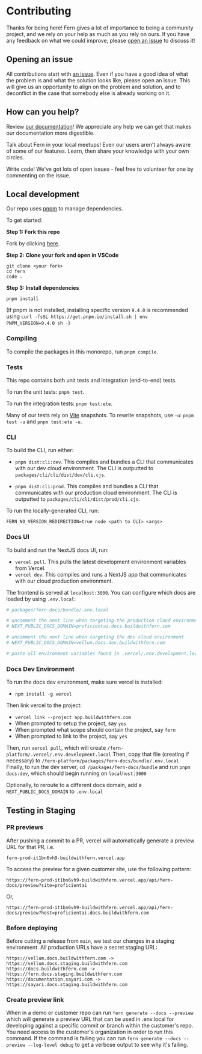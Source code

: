 # Contributing

Thanks for being here! Fern gives a lot of importance to being a community project, and we rely on your help as much as you rely on ours. If you have any feedback on what we could improve, please [open an issue](https://github.com/fern-api/fern/issues/new) to discuss it!

## Opening an issue

All contributions start with [an issue](https://github.com/fern-api/fern/issues/new). Even if you have a good idea of what the problem is and what the solution looks like, please open an issue. This will give us an opportunity to align on the problem and solution, and to deconflict in the case that somebody else is already working on it.

## How can you help?

Review [our documentation](https://buildwithfern.com/docs)! We appreciate any help we can get that makes our documentation more digestible.

Talk about Fern in your local meetups! Even our users aren't always aware of some of our features. Learn, then share your knowledge with your own circles.

Write code! We've got lots of open issues - feel free to volunteer for one by commenting on the issue.

## Local development

Our repo uses [pnpm](https://pnpm.io/) to manage dependencies.

To get started:

**Step 1: Fork this repo**

Fork by clicking [here](https://github.com/fern-api/fern/fork).

**Step 2: Clone your fork and open in VSCode**

```
git clone <your fork>
cd fern
code .
```

**Step 3: Install dependencies**

```
pnpm install
```

(If pnpm is not installed, installing specific version `9.4.0` is recommended using `curl -fsSL https://get.pnpm.io/install.sh | env PNPM_VERSION=9.4.0 sh -`)

### Compiling

To compile the packages in this monorepo, run `pnpm compile`.

### Tests

This repo contains both unit tests and integration (end-to-end) tests.

To run the unit tests: `pnpm test`.

To run the integration tests: `pnpm test:ete`.

Many of our tests rely on [Vite](https://vitejs.dev/) snapshots. To rewrite snapshots, use `-u`: `pnpm test -u` and `pnpm test:ete -u`.

### CLI

To build the CLI, run either:

- `pnpm dist:cli:dev`. This compiles and bundles a CLI that communicates with our dev cloud environment. The CLI is outputted to `packages/cli/cli/dist/dev/cli.cjs`.

- `pnpm dist:cli:prod`. This compiles and bundles a CLI that communicates with our production cloud environment. The CLI is outputted to `packages/cli/cli/dist/prod/cli.cjs`.

To run the locally-generated CLI, run:

```
FERN_NO_VERSION_REDIRECTION=true node <path to CLI> <args>
```

### Docs UI

To build and run the NextJS docs UI, run:

- `vercel pull`. This pulls the latest development environment variables from Vercel.
- `vercel dev`. This compiles and runs a NextJS app that communicates with our cloud production environment.

The frontend is served at `localhost:3000`. You can configure which docs are loaded by using `.env.local`:

```bash
# packages/fern-docs/bundle/.env.local

# uncomment the next line when targeting the production cloud environment
# NEXT_PUBLIC_DOCS_DOMAIN=proficientai.docs.buildwithfern.com

# uncomment the next line when targeting the dev cloud environment
# NEXT_PUBLIC_DOCS_DOMAIN=vellum.docs.dev.buildwithfern.com

# paste all environment variables found in .vercel/.env.development.local here
```

### Docs Dev Environment

To run the docs dev environment, make sure vercel is installed:

- `npm install -g vercel`

Then link vercel to the project:

- `vercel link --project app.buildwithfern.com`
- When prompted to setup the project, say `yes`
- When prompted what scope should contain the project, say `fern`
- When prompted to link to the project, say `yes`

Then, run `vercel pull`, which will create `/fern-platform/.vercel/.env.development.local`
Then, copy that file (creating if necessary) to `/fern-platform/packages/fern-docs/bundle/.env.local`
Finally, to run the dev server, `cd /packages/fern-docs/bundle` and run `pnpm docs:dev`, which should begin running on `localhost:3000`

Optionally, to reroute to a different docs domain, add a `NEXT_PUBLIC_DOCS_DOMAIN` to `.env.local`

## Testing in Staging

### PR previews

After pushing a commit to a PR, vercel will automatically generate a preview URL for that PR, i.e.

```
fern-prod-it1bn6vh9-buildwithfern.vercel.app
```

To access the preview for a given customer site, use the following pattern:

```
https://fern-prod-it1bn6vh9-buildwithfern.vercel.app/api/fern-docs/preview?site=proficientai
```

Or,

```
https://fern-prod-it1bn6vh9-buildwithfern.vercel.app/api/fern-docs/preview?host=proficientai.docs.buildwithfern.com
```

### Before deploying

Before cutting a release from `main`, we test our changes in a staging environment. All production URLs have a secret staging URL:

```
https://vellum.docs.buildwithfern.com -> https://vellum.docs.staging.buildwithfern.com
https://docs.buildwithfern.com -> https://fern.docs.staging.buildwithfern.com
https://documentation.sayari.com -> https://sayari.docs.staging.buildwithfern.com
```

### Create preview link

When in a demo or customer repo can run `fern generate --docs --preview` which will generate a preview URL that can be used in .env.local for developing against a specific commit or branch within the customer's repo. You need access to the customer's organization in order to run this command. If the command is failing you can run `fern generate --docs --preview --log-level debug` to get a verbose output to see why it's failing.
